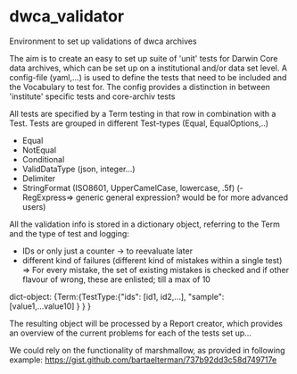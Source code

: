 # dwca_validator
Environment to set up validations of dwca archives

The aim is to create an easy to set up suite of 'unit' tests for Darwin Core data archives, which can be set up on a institutional and/or data set level. 
A config-file (yaml,...) is used to define the tests that need to be included and the Vocabulary to test for. The config provides a distinction in between 
'institute' specific tests and core-archiv tests

All tests are specified by a Term testing in that row in combination with a Test. Tests are grouped in different Test-types (Equal, EqualOptions,..) 
- Equal
- NotEqual
- Conditional
- ValidDataType (json, integer...)
- Delimiter
- StringFormat (ISO8601, UpperCamelCase, lowercase, .5f)
(- RegExpress=> generic general expression? would be for more advanced users)

All the validation info is stored in a dictionary object, referring to the Term and the type of test and logging:
- IDs  or only just a counter -> to reevaluate later
- different kind of failures (different kind of mistakes within a single test) => For every mistake, the set of existing mistakes is checked and if other flavour of wrong, these are enlisted; till a max of 10

dict-object: 
{Term:{TestType:{"ids": [id1, id2,...], "sample": [value1,...value10]
                                  }
            }
}


The resulting object will be processed by a Report creator, which provides an overview of the current problems for each of the tests set up...

We could rely on the functionality of marshmallow, as provided in following example:
https://gist.github.com/bartaelterman/737b92dd3c58d749717e
